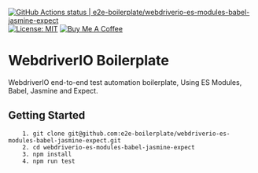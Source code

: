 [![GitHub Actions status | e2e-boilerplate/webdriverio-es-modules-babel-jasmine-expect](https://github.com/e2e-boilerplate/webdriverio-es-modules-babel-jasmine-expect/workflows/webdriverio-es-modules-babel-jasmine-expect/badge.svg)](https://github.com/e2e-boilerplate/webdriverio-es-modules-babel-jasmine-expect/actions?workflow=webdriverio-es-modules-babel-jasmine-expect) [![License: MIT](https://img.shields.io/badge/License-MIT-yellow.svg)](https://opensource.org/licenses/MIT) [![Buy Me A Coffee](https://img.shields.io/badge/buy-me%20coffee-orange)](https://www.buymeacoffee.com/xgirma)

# WebdriverIO Boilerplate

WebdriverIO end-to-end test automation boilerplate, Using ES Modules, Babel, Jasmine and Expect.

## Getting Started

    	1. git clone git@github.com:e2e-boilerplate/webdriverio-es-modules-babel-jasmine-expect.git
    	2. cd webdriverio-es-modules-babel-jasmine-expect
    	3. npm install
    	4. npm run test
